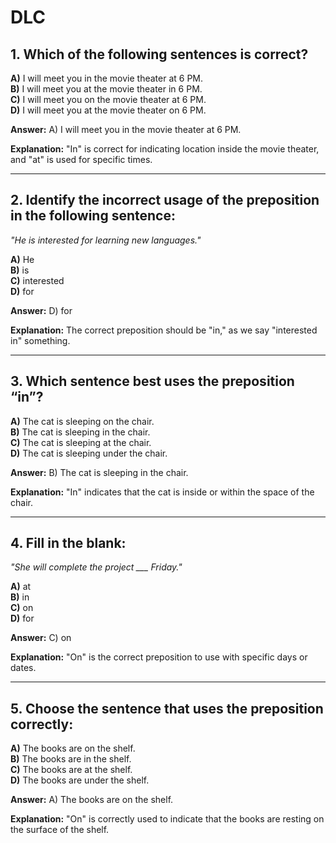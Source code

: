# DLC

## 1. Which of the following sentences is correct?

**A)** I will meet you in the movie theater at 6 PM.  
**B)** I will meet you at the movie theater in 6 PM.  
**C)** I will meet you on the movie theater at 6 PM.  
**D)** I will meet you at the movie theater on 6 PM.  

**Answer:** A) I will meet you in the movie theater at 6 PM.  

**Explanation:** "In" is correct for indicating location inside the movie theater, and "at" is used for specific times.  

---

## 2. Identify the incorrect usage of the preposition in the following sentence:  
*"He is interested for learning new languages."*

**A)** He  
**B)** is  
**C)** interested  
**D)** for  

**Answer:** D) for  

**Explanation:** The correct preposition should be "in," as we say "interested in" something.  

---

## 3. Which sentence best uses the preposition “in”?  

**A)** The cat is sleeping on the chair.  
**B)** The cat is sleeping in the chair.  
**C)** The cat is sleeping at the chair.  
**D)** The cat is sleeping under the chair.  

**Answer:** B) The cat is sleeping in the chair.  

**Explanation:** "In" indicates that the cat is inside or within the space of the chair.  

---

## 4. Fill in the blank:  
*"She will complete the project ___ Friday."*

**A)** at  
**B)** in  
**C)** on  
**D)** for  

**Answer:** C) on  

**Explanation:** "On" is the correct preposition to use with specific days or dates.  

---

## 5. Choose the sentence that uses the preposition correctly:  

**A)** The books are on the shelf.  
**B)** The books are in the shelf.  
**C)** The books are at the shelf.  
**D)** The books are under the shelf.  

**Answer:** A) The books are on the shelf.  

**Explanation:** "On" is correctly used to indicate that the books are resting on the surface of the shelf.  
```
